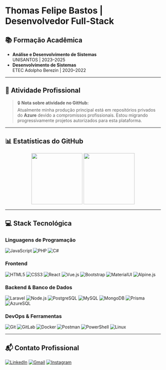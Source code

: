 # Thomas Felipe Bastos | Desenvolvedor Full-Stack

## 📚 Formação Acadêmica
- **Análise e Desenvolvimento de Sistemas**  
  UNISANTOS | 2023–2025  
- **Desenvolvimento de Sistemas**  
  ETEC Adolpho Berezin | 2020–2022  

---

## 🚀 Atividade Profissional
> 🔒 **Nota sobre atividade no GitHub:**  
> Atualmente minha produção principal está em repositórios privados do **Azure** devido a compromissos profissionais. Estou migrando progressivamente projetos autorizados para esta plataforma.

---

## 📊 Estatísticas do GitHub
<div align="center">
  <img height="165em" src="https://github-readme-stats.vercel.app/api?username=Thomas-DEV7&theme=dark&show_icons=true&hide_border=true&include_all_commits=true&count_private=true"/>
  <img height="165em" src="https://github-readme-stats.vercel.app/api/top-langs/?username=Thomas-DEV7&layout=compact&langs_count=8&theme=dark&hide_border=true&exclude_repo=private-repo"/>
</div>

---

## 💻 Stack Tecnológica

### Linguagens de Programação
![JavaScript](https://img.shields.io/badge/JavaScript-F7DF1E?logo=javascript&logoColor=000)
![PHP](https://img.shields.io/badge/PHP-777BB4?logo=php&logoColor=fff)
![C#](https://img.shields.io/badge/C%23-239120?logo=c-sharp&logoColor=fff)

### Frontend
![HTML5](https://img.shields.io/badge/HTML5-E34F26?logo=html5&logoColor=fff)
![CSS3](https://img.shields.io/badge/CSS3-1572B6?logo=css3&logoColor=fff)
![React](https://img.shields.io/badge/React-61DAFB?logo=react&logoColor=000)
![Vue.js](https://img.shields.io/badge/Vue.js-4FC08D?logo=vue.js&logoColor=fff)
![Bootstrap](https://img.shields.io/badge/Bootstrap-7952B3?logo=bootstrap&logoColor=fff)
![MaterialUI](https://img.shields.io/badge/MaterialUI-007FFF?logo=mui&logoColor=fff)
![Alpine.js](https://img.shields.io/badge/Alpine.js-8BC0D0?logo=alpine.js&logoColor=000)

### Backend & Banco de Dados
![Laravel](https://img.shields.io/badge/Laravel-FF2D20?logo=laravel&logoColor=fff)
![Node.js](https://img.shields.io/badge/Node.js-339933?logo=node.js&logoColor=fff)
![PostgreSQL](https://img.shields.io/badge/PostgreSQL-4169E1?logo=postgresql&logoColor=fff)
![MySQL](https://img.shields.io/badge/MySQL-4479A1?logo=mysql&logoColor=fff)
![MongoDB](https://img.shields.io/badge/MongoDB-47A248?logo=mongodb&logoColor=fff)
![Prisma](https://img.shields.io/badge/Prisma-2D3748?logo=prisma&logoColor=fff)
![AzureSQL](https://img.shields.io/badge/Azure%20SQL-0089D6?logo=microsoft-azure&logoColor=fff)

### DevOps & Ferramentas
![Git](https://img.shields.io/badge/Git-F05032?logo=git&logoColor=fff)
![GitLab](https://img.shields.io/badge/GitLab-FCA121?logo=gitlab&logoColor=000)
![Docker](https://img.shields.io/badge/Docker-2496ED?logo=docker&logoColor=fff)
![Postman](https://img.shields.io/badge/Postman-FF6C37?logo=postman&logoColor=fff)
![PowerShell](https://img.shields.io/badge/PowerShell-5391FE?logo=powershell&logoColor=fff)
![Linux](https://img.shields.io/badge/Linux-FCC624?logo=linux&logoColor=000)

---

## 📬 Contato Profissional
[![LinkedIn](https://img.shields.io/badge/LinkedIn-Thomas_Bastos-0A66C2?logo=linkedin)](https://www.linkedin.com/in/thomasbastos)
[![Gmail](https://img.shields.io/badge/Gmail-thomas.felip16@gmail.com-EA4335?logo=gmail)](mailto:thomas.felip16@gmail.com)
[![Instagram](https://img.shields.io/badge/Instagram-_thomas013-E4405F?logo=instagram)](https://www.instagram.com/_thomas013/)

